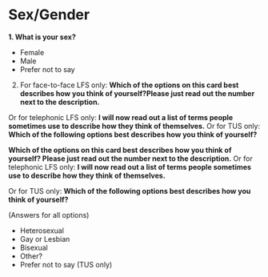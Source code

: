 # Sex/Gender

**1. What is your sex?**

- Female
- Male
- Prefer not to say

2. For face-to-face LFS only: **Which of the options on this card best describes how you think of yourself?Please just read out the number next to the description.**

Or for telephonic LFS only: **I will now read out a list of terms people sometimes use to describe how they think of themselves.**
Or for TUS only: **Which of the following options best describes how you think of yourself?**

**Which of the options on this card best describes how you think of yourself? Please just read out the number next to the description.**
Or for telephonic LFS only: **I will now read out a list of terms people sometimes use to describe how they think of themselves.**

Or for TUS only: **Which of the following options best describes how you think of yourself?**

(Answers for all options)

- Heterosexual
- Gay or Lesbian
- Bisexual
- Other?
- Prefer not to say (TUS only)
